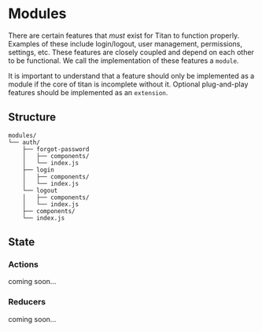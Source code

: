 # Modules
There are certain features that *must* exist for Titan to function properly. Examples of these include login/logout, user management, permissions, settings, etc. These features are closely coupled and depend on each other to be functional. We call the implementation of these features a `module`.
 
 It is important to understand that a feature should only be implemented as a module if the core of titan is incomplete without it. Optional plug-and-play features should be implemented as an `extension`.
 
 ## Structure
 ```text
 modules/
 └── auth/
     ├── forgot-password
     │   ├── components/
     │   └── index.js
     ├── login
     │   ├── components/
     │   └── index.js
     └── logout
     │   ├── components/
     │   └── index.js
     ├── components/
     └── index.js
```

## State

### Actions
coming soon...

### Reducers
coming soon...
